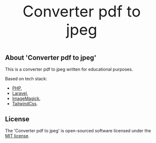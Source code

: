 <p style="text-align: center; font-size: 50px">Converter pdf to jpeg</p>

## About 'Converter pdf to jpeg'

This is a converter pdf to jpeg written for educational purposes.

Based on tech stack:
- [PHP](https://www.php.net/),
- [Laravel](https://laravel.com/),
- [ImageMagick](https://imagemagick.org/),
- [TailwindCss](https://tailwindcss.com/).

## License

The 'Converter pdf to jpeg' is open-sourced software licensed under the [MIT license](https://opensource.org/licenses/MIT).
